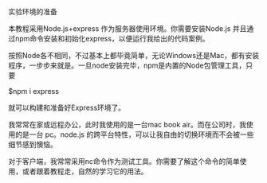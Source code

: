实验环境的准备

本教程采用Node.js+express 作为服务器使用环境。你需要安装Node.js 并且通过npm命令安装和初始化express，以便运行我给出的代码案例。

按照Node各不相同，不过基本上都毕竟简单，无论Windows还是Mac，都有安装程序，一步步来就是。一旦node安装完毕，npm是内置的Node包管理工具，只要

$npm i express

就可以构建和准备好Express环境了。

我常常在家或远程办公，此时我使用的是一台mac book air。而在公司时，我使用的是一台 pc。node.js 的跨平台特性，可以让我自由的切换环境而不会被一些细节感到懊恼。

对于客户端，我常常采用nc命令作为测试工具。你需要了解这个命令的简单使用，或者跟着教程走，自然的学习它的用法。
